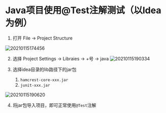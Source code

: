 # Java项目使用@Test注解测试（以Idea为例）

1. 打开 File -> Project Structure

![20210115174456](https://cdn.jsdelivr.net/gh/leiyu1997/Blogs@master/Resources/pictures/20210115174456.png)

2. 选择 Project Settings -> Libraies -> +号 -> java
![20210115190334](https://cdn.jsdelivr.net/gh/leiyu1997/Blogs@master/Resources/pictures/20210115190334.png)

3. 选择idea目录的lib路径下的jar包
   1. `hamcrest-core-xxx.jar`
   2. `junit-xxx.jar`

![20210115190620](https://cdn.jsdelivr.net/gh/leiyu1997/Blogs@master/Resources/pictures/20210115190620.png)

4. 将jar包导入项目，即可正常使用`@Test`注解